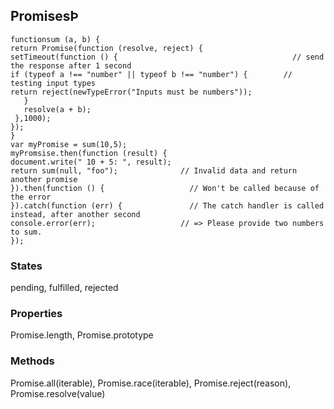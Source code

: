## **PromisesÞ**

```
functionsum (a, b) {
return Promise(function (resolve, reject) {
setTimeout(function () {                                       // send the response after 1 second
if (typeof a !== "number" || typeof b !== "number") {        // testing input types
return reject(newTypeError("Inputs must be numbers"));
   }
   resolve(a + b);
 },1000);
});
}
var myPromise = sum(10,5);
myPromsise.then(function (result) {
document.write(" 10 + 5: ", result);
return sum(null, "foo");              // Invalid data and return another promise
}).then(function () {                   // Won't be called because of the error
}).catch(function (err) {               // The catch handler is called instead, after another second
console.error(err);                   // => Please provide two numbers to sum.
});

```

### **States**

pending, fulfilled, rejected

### **Properties**

Promise.length, Promise.prototype

### **Methods**

Promise.all(iterable), Promise.race(iterable), Promise.reject(reason), Promise.resolve(value)